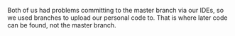 Both of us had problems committing to the master branch via our IDEs, so we used branches to upload our personal code to. 
That is where later code can be found, not the master branch.
